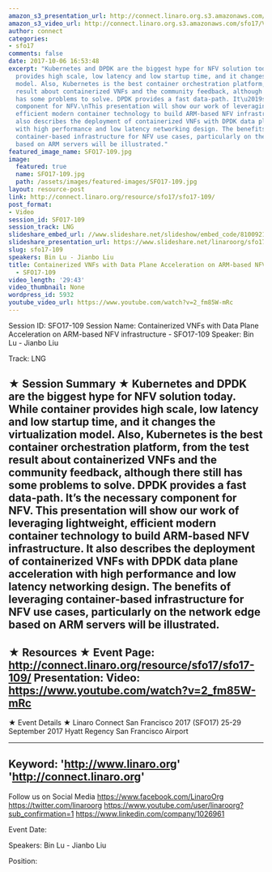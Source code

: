 ```yaml
---
amazon_s3_presentation_url: http://connect.linaro.org.s3.amazonaws.com/sfo17/Presentations/SFO17-109%20Containerized%20VNFs%20with%20Data%20Plane%20Acceleration%20on%20ARM%20platform.pdf
amazon_s3_video_url: http://connect.linaro.org.s3.amazonaws.com/sfo17/Videos/SFO17-109%20-%20Containerized%20VNFs%20with%20Data%20Plane%20Acceleration%20on%20ARM-based%20NFV%20infrastructure.mp4
author: connect
categories:
- sfo17
comments: false
date: 2017-10-06 16:53:48
excerpt: "Kubernetes and DPDK are the biggest hype for NFV solution today. While container
  provides high scale, low latency and low startup time, and it changes the virtualization
  model. Also, Kubernetes is the best container orchestration platform, from the test
  result about containerized VNFs and the community feedback, although there still
  has some problems to solve. DPDK provides a fast data-path. It\u2019s the necessary
  component for NFV.\nThis presentation will show our work of leveraging lightweight,
  efficient modern container technology to build ARM-based NFV infrastructure. It
  also describes the deployment of containerized VNFs with DPDK data plane acceleration
  with high performance and low latency networking design. The benefits of leveraging
  container-based infrastructure for NFV use cases, particularly on the network edge
  based on ARM servers will be illustrated."
featured_image_name: SFO17-109.jpg
image:
  featured: true
  name: SFO17-109.jpg
  path: /assets/images/featured-images/SFO17-109.jpg
layout: resource-post
link: http://connect.linaro.org/resource/sfo17/sfo17-109/
post_format:
- Video
session_id: SFO17-109
session_track: LNG
slideshare_embed_url: //www.slideshare.net/slideshow/embed_code/81009212
slideshare_presentation_url: https://www.slideshare.net/linaroorg/sfo17-109-containerized-vn-fs-with-data-plane-acceleration-on-arm-platform
slug: sfo17-109
speakers: Bin Lu - Jianbo Liu
title: Containerized VNFs with Data Plane Acceleration on ARM-based NFV infrastructure
  - SFO17-109
video_length: '29:43'
video_thumbnail: None
wordpress_id: 5932
youtube_video_url: https://www.youtube.com/watch?v=2_fm85W-mRc
---
```


Session ID: SFO17-109
Session Name: Containerized VNFs with Data Plane Acceleration on ARM-based NFV infrastructure - SFO17-109
Speaker: Bin Lu - Jianbo Liu

Track: LNG

★ Session Summary ★
Kubernetes and DPDK are the biggest hype for NFV solution today. While container provides high scale, low latency and low startup time, and it changes the virtualization model. Also, Kubernetes is the best container orchestration platform, from the test result about containerized VNFs and the community feedback, although there still has some problems to solve. DPDK provides a fast data-path. It’s the necessary component for NFV.
This presentation will show our work of leveraging lightweight, efficient modern container technology to build ARM-based NFV infrastructure. It also describes the deployment of containerized VNFs with DPDK data plane acceleration with high performance and low latency networking design. The benefits of leveraging container-based infrastructure for NFV use cases, particularly on the network edge based on ARM servers will be illustrated.
---------------------------------------------------
★ Resources ★
Event Page: http://connect.linaro.org/resource/sfo17/sfo17-109/
Presentation:
Video: https://www.youtube.com/watch?v=2_fm85W-mRc
---------------------------------------------------

★ Event Details ★
Linaro Connect San Francisco 2017 (SFO17)
25-29 September 2017
Hyatt Regency San Francisco Airport

---------------------------------------------------
Keyword:
'http://www.linaro.org'
'http://connect.linaro.org'
---------------------------------------------------
Follow us on Social Media
https://www.facebook.com/LinaroOrg
https://twitter.com/linaroorg
https://www.youtube.com/user/linaroorg?sub_confirmation=1
https://www.linkedin.com/company/1026961

Event Date:

Speakers: Bin Lu - Jianbo Liu

Position: